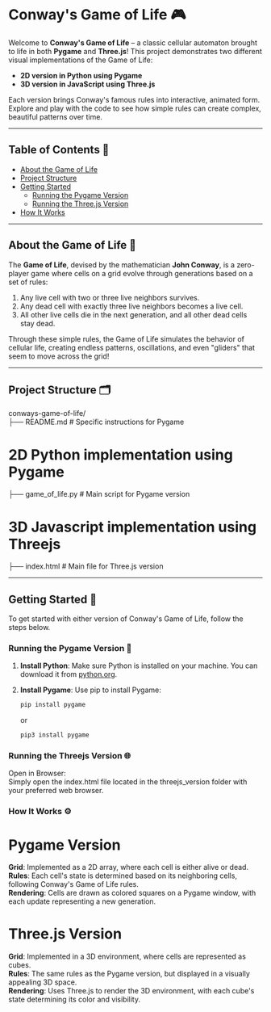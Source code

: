 # Conway's Game of Life 🎮

Welcome to **Conway's Game of Life** – a classic cellular automaton brought to life in both **Pygame** and **Three.js**! This project demonstrates two different visual implementations of the Game of Life:
- **2D version in Python using Pygame**
- **3D version in JavaScript using Three.js**

Each version brings Conway's famous rules into interactive, animated form. Explore and play with the code to see how simple rules can create complex, beautiful patterns over time.

---

## Table of Contents 📜

- [About the Game of Life](#about-the-game-of-life)
- [Project Structure](#project-structure)
- [Getting Started](#getting-started)
    - [Running the Pygame Version](#running-the-pygame-version)
    - [Running the Three.js Version](#running-the-threejs-version)
- [How It Works](#how-it-works)

---

## About the Game of Life 🌱

The **Game of Life**, devised by the mathematician **John Conway**, is a zero-player game where cells on a grid evolve through generations based on a set of rules:
1. Any live cell with two or three live neighbors survives.
2. Any dead cell with exactly three live neighbors becomes a live cell.
3. All other live cells die in the next generation, and all other dead cells stay dead.

Through these simple rules, the Game of Life simulates the behavior of cellular life, creating endless patterns, oscillations, and even "gliders" that seem to move across the grid!

---

## Project Structure 🗂
conways-game-of-life/<br>
├── README.md # Specific instructions for Pygame 
# 2D Python implementation using Pygame 
├── game_of_life.py # Main script for Pygame version
# 3D Javascript implementation using Threejs 
├── index.html # Main file for Three.js version 

---

## Getting Started 🚀

To get started with either version of Conway's Game of Life, follow the steps below.

### Running the Pygame Version 🐍

1. **Install Python**: Make sure Python is installed on your machine. You can download it from [python.org](https://www.python.org/).

2. **Install Pygame**: Use pip to install Pygame:
   ```bash
   pip install pygame
   ```
   or
   ```bash
   pip3 install pygame
   ```
### Running the Threejs Version 🌐
  Open in Browser:
  <br>
  Simply open the index.html file located in the threejs_version folder with your preferred web browser.
### How It Works ⚙️
# Pygame Version
**Grid**: Implemented as a 2D array, where each cell is either alive or dead.<br>
**Rules**: Each cell's state is determined based on its neighboring cells, following Conway's Game of Life rules.<br>
**Rendering**: Cells are drawn as colored squares on a Pygame window, with each update representing a new generation.
# Three.js Version
**Grid**: Implemented in a 3D environment, where cells are represented as cubes.<br>
**Rules**: The same rules as the Pygame version, but displayed in a visually appealing 3D space.<br>
**Rendering**: Uses Three.js to render the 3D environment, with each cube's state determining its color and visibility.
